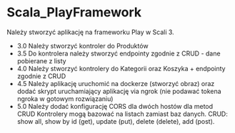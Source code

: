 # Scala_PlayFramework
Należy stworzyć aplikację na frameworku Play w Scali 3. 
- 3.0 Należy stworzyć kontroler do Produktów
- 3.5 Do kontrolera należy stworzyć endpointy zgodnie z CRUD - dane pobierane z listy
- 4.0 Należy stworzyć kontrolery do Kategorii oraz Koszyka + endpointy zgodnie z CRUD
- 4.5 Należy aplikację uruchomić na dockerze (stworzyć obraz) oraz dodać skrypt uruchamiający aplikację via ngrok (nie podawać tokena ngroka w gotowym rozwiązaniu)
- 5.0 Należy dodać konfigurację CORS dla dwóch hostów dla metod CRUD
Kontrolery mogą bazować na listach zamiast baz danych. CRUD: show all, show by id (get), update (put), delete (delete), add (post).
